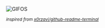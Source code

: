 <div align="justify">
<picture>
    <source media="(prefers-color-scheme: dark)" srcset="https://i.ibb.co/XrKFt1PJ/output-gif.gif">
    <source media="(prefers-color-scheme: light)" srcset="https://i.ibb.co/XrKFt1PJ/output-gif.gif">
    <img alt="GIFOS" src="https://i.ibb.co/XrKFt1PJ/output-gif.gif">
</picture>

<sub><i>inspired from [x0rzavi/github-readme-terminal](https://github.com/x0rzavi/github-readme-terminal)</i></sub>

</div>

<!-- Image deletion URL: https://ibb.co/dwVkDFvK/c9c61cc3e9ff090326ff447348932a8e -->